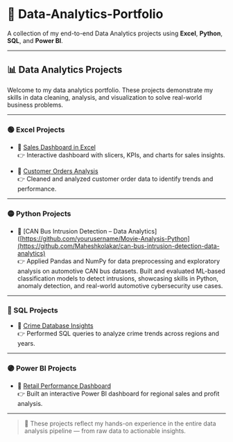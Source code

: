 # 📁 Data-Analytics-Portfolio

A collection of my end-to-end Data Analytics projects using **Excel**, **Python**, **SQL**, and **Power BI**.

---

## 📊 Data Analytics Projects

Welcome to my data analytics portfolio. These projects demonstrate my skills in data cleaning, analysis, and visualization to solve real-world business problems.

---

### 🟢 Excel Projects
- 📁 [Sales Dashboard in Excel](https://github.com/Maheshkolakar/excel-sales-project-practice)  
  👉 Interactive dashboard with slicers, KPIs, and charts for sales insights.

- 📁 [Customer Orders Analysis](https://github.com/yourusername/Excel-Customer-Analysis)  
  👉 Cleaned and analyzed customer order data to identify trends and performance.

---

### 🟡 Python Projects
- 📁 [CAN Bus Intrusion Detection – Data Analytics]([https://github.com/yourusername/Movie-Analysis-Python](https://github.com/Maheshkolakar/can-bus-intrusion-detection-data-analytics)  
  👉 Applied Pandas and NumPy for data preprocessing and exploratory analysis on automotive CAN bus datasets. Built and evaluated ML-based classification models to detect intrusions, showcasing skills in Python, anomaly detection, and real-world automotive cybersecurity use cases.



---

### 🔵 SQL Projects
- 📁 [Crime Database Insights](https://github.com/yourusername/SQL-Crime-Insights)  
  👉 Performed SQL queries to analyze crime trends across regions and years.

---

### 🟣 Power BI Projects
- 📁 [Retail Performance Dashboard](https://github.com/yourusername/PowerBI-Retail-Performance)  
  👉 Built an interactive Power BI dashboard for regional sales and profit analysis.

---

> 💼 These projects reflect my hands-on experience in the entire data analysis pipeline — from raw data to actionable insights.


